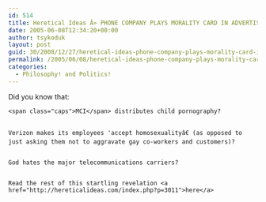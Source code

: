 ```yaml
---
id: 514
title: Heretical Ideas Â» PHONE COMPANY PLAYS MORALITY CARD IN ADVERTISING
date: 2005-06-08T12:34:20+00:00
author: tsykoduk
layout: post
guid: 30/2008/12/27/heretical-ideas-phone-company-plays-morality-card-in-advertising
permalink: /2005/06/08/heretical-ideas-phone-company-plays-morality-card-in-advertising/
categories:
  - Philosophy! and Politics!
---
```

Did you know that:


	<span class="caps">MCI</span> distributes child pornography?


	Verizon makes its employees 'accept homosexualityâ€ (as opposed to just asking them not to aggravate gay co-workers and customers)?


	God hates the major telecommunications carriers?


	Read the rest of this startling revelation <a href="http://hereticalideas.com/index.php?p=3011">here</a>